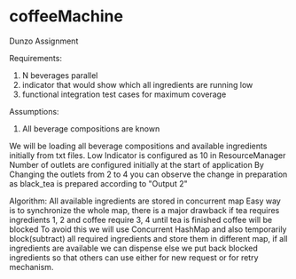 # coffeeMachine
Dunzo Assignment

Requirements:
1) N beverages parallel
2) indicator that would show which all ingredients are running low
3) functional integration test cases for maximum coverage

Assumptions:
1) All beverage compositions are known

We will be loading all beverage compositions and available ingredients initially from txt files.
Low Indicator is configured as 10 in ResourceManager
Number of outlets are configured initially at the start of application
By Changing the outlets from 2 to 4 you can observe the change in preparation as black_tea is prepared according to "Output 2"

Algorithm:
All available ingredients are stored in concurrent map
Easy way is to synchronize the whole map, there is a major drawback
if tea requires ingredients 1, 2 and coffee require 3, 4 until tea is finished coffee will be blocked
To avoid this we will use Concurrent HashMap and also temporarily block(subtract) all required ingredients and store them in different map,
if all ingredients are available we can dispense else we put back blocked ingredients so that others can use either for new request or for retry mechanism.
